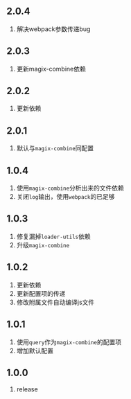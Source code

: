 ## 2.0.4
1. 解决webpack参数传递bug

## 2.0.3
1. 更新magix-combine依赖

## 2.0.2
1. 更新依赖

## 2.0.1
1. 默认与`magix-combine`同配置

## 1.0.4
1. 使用`magix-combine`分析出来的文件依赖
2. 关闭`log`输出，使用`webpack`的已足够

## 1.0.3
1. 修复漏掉`loader-utils`依赖
2. 升级`magix-combine`

## 1.0.2
1. 更新依赖
2. 更新配置项的传递
3. 修改附属文件自动编译js文件

## 1.0.1
1. 使用`query`作为`magix-combine`的配置项
2. 增加默认配置

## 1.0.0
1. release